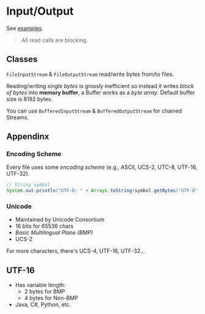# Input/Output

See [examples](../code/basics/io).

> All read calls are blocking.

## Classes

`FileInputStream` & `FileOutputStream` read/write bytes from/to files.

Reading/writing _single bytes_ is grossly inefficient so instead it writes _block of bytes_ into __memory buffer__, a Buffer works as a _byte array_. Default buffer size is 8192 bytes.

You can use `BufferedInputStream` & `BufferedOutputStream` for chained Streams.

## Appendinx

### Encoding Scheme

Every file uses some _encoding scheme_ (e.g., ASCII, UCS-2, UTC-8, UTF-16, UTF-32).

```java
// String symbol
System.out.println("UTF-8: " + Arrays.toString(symbol.getBytes("UTF-8")));
```

### Unicode

* Maintained by Unicode Consortium
* 16 bits for 65536 chars
* _Basic Multilingual Plane (BMP)_
* UCS-2

For more characters, there's UCS-4, UTF-16, UTF-32...

## UTF-16

* Has variable length:
    * 2 bytes for BMP
    * 4 bytes for Non-BMP
* Java, C#, Python, etc.